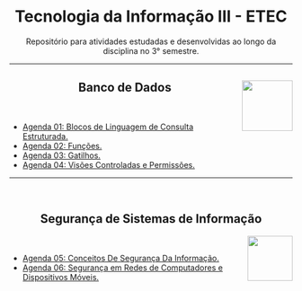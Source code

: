 <div align="center">
<h1>Tecnologia da Informação III - ETEC</h1>
<p>Repositório para atividades estudadas e desenvolvidas ao longo da disciplina no 3° semestre.</p>
</div>

---

<div align="center">
<a href="https://github.com/monicaquintal" target="_blank"><img align="right" height="90" src="https://observatoriodabicicleta.org.br/uploads/2020/09/bancos-de-dados-nova-600.png" /></a>
<h2>Banco de Dados</h2>
<br>
</div>

- [Agenda 01: Blocos de Linguagem de Consulta Estruturada.](./agenda01/agenda01.md)
- [Agenda 02: Funções.](./agenda02/agenda02.md)
- [Agenda 03: Gatilhos.](./agenda03/agenda03.md)
- [Agenda 04: Visões Controladas e Permissões.](./agenda04/agenda04.md)

---

<div align="center">
<br>
<h2>Segurança de Sistemas de Informação</h2>
<a href="https://github.com/monicaquintal" target="_blank"><img align="right" height="80" src="https://www.dropreal.com/br/wp-content/uploads/2021/03/icones_VALENDO.png" /></a>
</div>
<br>

- [Agenda 05: Conceitos De Segurança Da Informação.](./agenda05/agenda05.md)
- [Agenda 06: Segurança em Redes de Computadores e Dispositivos Móveis.](./agenda06/agenda06.md)